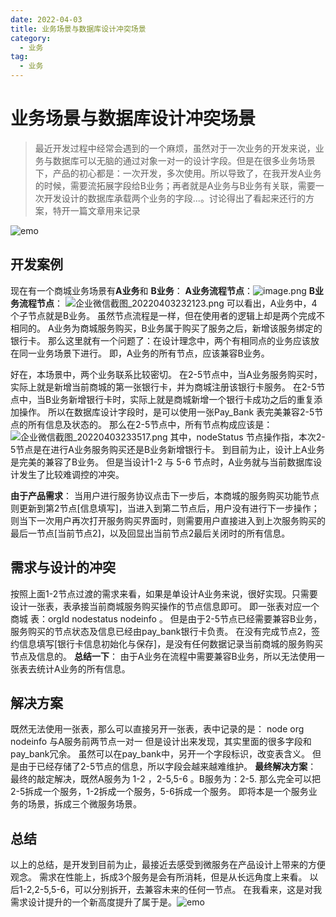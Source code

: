 ```yaml
---
date: 2022-04-03
title: 业务场景与数据库设计冲突场景
category: 
  - 业务
tag:
  - 业务
---
```


# 业务场景与数据库设计冲突场景
> 最近开发过程中经常会遇到的一个麻烦，虽然对于一次业务的开发来说，业务与数据库可以无脑的通过对象一对一的设计字段。但是在很多业务场景下，产品的初心都是：一次开发，多次使用。所以导致了，在我开发A业务的时候，需要流拓展字段给B业务；再者就是A业务与B业务有关联，需要一次开发设计的数据库承载两个业务的字段...。讨论得出了看起来还行的方案，特开一篇文章用来记录

![emo](https://leyunone-img.oss-cn-hangzhou.aliyuncs.com/image/emo/QQ图片20220302210445.jpg)
## 开发案例
现在有一个商城业务场景有**A业务**和 **B业务**：
**A业务流程节点**：![image.png](https://leyunone-img.oss-cn-hangzhou.aliyuncs.com/image/2022-04-03/image.png)
**B业务流程节点**：
![企业微信截图_20220403232123.png](https://leyunone-img.oss-cn-hangzhou.aliyuncs.com/image/2022-04-03/企业微信截图_20220403232123.png)
可以看出，A业务中，4个子节点就是B业务。
虽然节点流程是一样，但在使用者的逻辑上却是两个完成不相同的。
A业务为商城服务购买，B业务属于购买了服务之后，新增该服务绑定的银行卡。
那么这里就有一个问题了：在设计理念中，两个有相同点的业务应该放在同一业务场景下进行。
即，A业务的所有节点，应该兼容B业务。

好在，本场景中，两个业务联系比较密切。
在2-5节点中，当A业务服务购买时，实际上就是新增当前商城的第一张银行卡，并为商城注册该银行卡服务。
在2-5节点中，当B业务新增银行卡时，实际上就是商城新增一个银行卡成功之后的重复添加操作。
所以在数据库设计字段时，是可以使用一张Pay_Bank 表完美兼容2-5节点的所有信息及状态的。
那么在2-5节点中，所有节点构成应该是：
![企业微信截图_20220403233517.png](https://leyunone-img.oss-cn-hangzhou.aliyuncs.com/image/2022-04-03/企业微信截图_20220403233517.png)
其中，nodeStatus 节点操作指，本次2-5节点是在进行A业务服务购买还是B业务新增银行卡。
到目前为止，设计上A业务是完美的兼容了B业务。
但是当设计1-2  与 5-6 节点时，A业务就与当前数据库设计发生了比较难调控的冲突。

**由于产品需求**：
当用户进行服务协议点击下一步后，本商城的服务购买功能节点则更新到第2节点[信息填写]，当进入到第二节点后，用户没有进行下一步操作；则当下一次用户再次打开服务购买界面时，则需要用户直接进入到上次服务购买的最后一节点[当前节点2]，以及回显出当前节点2最后关闭时的所有信息。
## 需求与设计的冲突
按照上面1-2节点过渡的需求来看，如果是单设计A业务来说，很好实现。只需要设计一张表，表承接当前商城服务购买操作的节点信息即可。
即一张表对应一个商城
表：orgId   nodestatus  nodeinfo 。
但是由于2-5节点已经需要兼容B业务，服务购买的节点状态及信息已经由pay_bank银行卡负责。
在没有完成节点2，签约信息填写[银行卡信息初始化与保存]，是没有任何数据记录当前商城的服务购买节点及信息的。
**总结一下**：
由于A业务在流程中需要兼容B业务，所以无法使用一张表去统计A业务的所有信息。
## 解决方案
既然无法使用一张表，那么可以直接另开一张表，表中记录的是：
node org nodeinfo
与A服务前两节点一对一
但是设计出来发现，其实里面的很多字段和pay_bank冗余。
虽然可以在pay_bank中，另开一个字段标识，改变表含义。
但是由于已经存储了2-5节点的信息，所以字段会越来越难维护。
**最终解决方案**：
最终的敲定解决，既然A服务为 1-2 ，2-5,5-6 。B服务为：2-5.
那么完全可以把2-5拆成一个服务，1-2拆成一个服务，5-6拆成一个服务。
即将本是一个服务业务的场景，拆成三个微服务场景。
## 总结
以上的总结，是开发到目前为止，最接近去感受到微服务在产品设计上带来的方便观念。
需求在性能上，拆成3个服务是会有所消耗，但是从长远角度上来看。
以后1-2,2-5,5-6，可以分别拆开，去兼容未来的任何一节点。
在我看来，这是对我需求设计提升的一个新高度提升了属于是。![emo](https://leyunone-img.oss-cn-hangzhou.aliyuncs.com/image/emo/QQ图片20220302210457.jpg)
